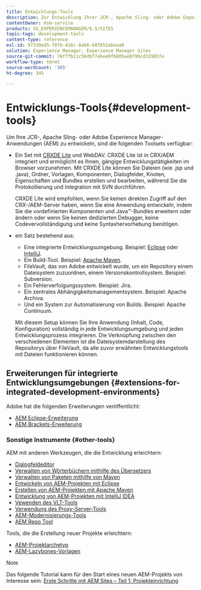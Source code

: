 ```yaml
---
title: Entwicklungs-Tools
description: Zur Entwicklung Ihrer JCR-, Apache Sling- oder Adobe Experience Manager-Anwendungen stehen mehrere Toolsets zur Verfügung.
contentOwner: msm-service
products: SG_EXPERIENCEMANAGER/6.5/SITES
topic-tags: development-tools
content-type: reference
exl-id: 97310ed5-f8fb-416c-8a66-68f652abeaa0
solution: Experience Manager, Experience Manager Sites
source-git-commit: 76fffb11c56dbf7ebee9f6805ae0799cd32985fe
workflow-type: tm+mt
source-wordcount: '365'
ht-degree: 34%

---
```


# Entwicklungs-Tools{#development-tools}

Um Ihre JCR-, Apache Sling- oder Adobe Experience Manager-Anwendungen (AEM) zu entwickeln, sind die folgenden Toolsets verfügbar:

* Ein Set mit [CRXDE Lite](/help/sites-developing/developing-with-crxde-lite.md) und WebDAV. CRXDE Lite ist in CRX/AEM integriert und ermöglicht es Ihnen, gängige Entwicklungstätigkeiten im Browser vorzunehmen. Mit CRXDE Lite können Sie Dateien (wie .jsp und .java), Ordner, Vorlagen, Komponenten, Dialogfelder, Knoten, Eigenschaften und Bundles erstellen und bearbeiten, während Sie die Protokollierung und Integration mit SVN durchführen.

  CRXDE Lite wird empfohlen, wenn Sie keinen direkten Zugriff auf den CRX-/AEM-Server haben, wenn Sie eine Anwendung entwickeln, indem Sie die vordefinierten Komponenten und Java™-Bundles erweitern oder ändern oder wenn Sie keinen dedizierten Debugger, keine Codevervollständigung und keine Syntaxhervorhebung benötigen.

* ein Satz bestehend aus:
   * Eine integrierte Entwicklungsumgebung. Beispiel: [Eclipse](/help/sites-developing/howto-projects-eclipse.md) oder [IntelliJ](/help/sites-developing/ht-intellij.md).
   * Ein Build-Tool. Beispiel: [Apache Maven](/help/sites-developing/ht-projects-maven.md).
   * FileVault, das von Adobe entwickelt wurde, um ein Repository einem Dateisystem zuzuordnen, einem Versionskontrollsystem. Beispiel: Subversion.
   * Ein Fehlerverfolgungssystem. Beispiel: Jira.
   * Ein zentrales Abhängigkeitsmanagementsystem. Beispiel: Apache Archiva.
   * Und ein System zur Automatisierung von Builds. Beispiel: Apache Continuum.

  Mit diesem Setup können Sie Ihre Anwendung (Inhalt, Code, Konfiguration) vollständig in jede Entwicklungsumgebung und jeden Entwicklungsprozess integrieren. Die Verknüpfung zwischen den verschiedenen Elementen ist die Dateisystemdarstellung des Repositorys über FileVault, da alle zuvor erwähnten Entwicklungstools mit Dateien funktionieren können.

## Erweiterungen für integrierte Entwicklungsumgebungen {#extensions-for-integrated-development-environments}

Adobe hat die folgenden Erweiterungen veröffentlicht:

* [AEM Eclipse-Erweiterung](/help/sites-developing/aem-eclipse.md)
* [AEM Brackets-Erweiterung](/help/sites-developing/aem-brackets.md)

### Sonstige Instrumente {#other-tools}

AEM mit anderen Werkzeugen, die die Entwicklung erleichtern:

* [Dialogfeldeditor](/help/sites-developing/dialog-editor.md)
* [Verwalten von Wörterbüchern mithilfe des Übersetzers](/help/sites-developing/i18n-translator.md)
* [Verwalten von Paketen mithilfe von Maven](/help/sites-developing/vlt-mavenplugin.md)
* [Entwickeln von AEM-Projekten mit Eclipse](/help/sites-developing/howto-projects-eclipse.md)
* [Erstellen von AEM-Projekten mit Apache Maven](/help/sites-developing/ht-projects-maven.md)
* [Entwicklung von AEM-Projekten mit IntelliJ IDEA](/help/sites-developing/ht-intellij.md)
* [Vewenden des VLT-Tools](/help/sites-developing/ht-vlttool.md)
* [Verwendung des Proxy-Server-Tools](/help/sites-developing/ht-proxy-server.md)
* [AEM-Modernisierungs-Tools](/help/sites-developing/modernization-tools.md)
* [AEM Repo Tool](/help/sites-developing/aem-repo-tool.md)

Tools, die die Erstellung neuer Projekte erleichtern:

* [AEM-Projektarchetyp](https://github.com/adobe/aem-project-archetype)
* [AEM-Lazybones-Vorlagen](https://github.com/Adobe-Consulting-Services/lazybones-aem-templates)

>[!NOTE]
>
>Das folgende Tutorial kann für den Start eines neuen AEM-Projekts von Interesse sein:
>[Erste Schritte mit AEM Sites – Teil 1: Projekteinrichtung](https://helpx.adobe.com/de/experience-manager/kt/sites/using/getting-started-wknd-tutorial-develop/part1.html)
